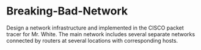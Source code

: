 # Breaking-Bad-Network
Design a network infrastructure and implemented in the CISCO packet tracer for Mr. White. The main network includes several separate networks connected by routers at several locations with corresponding hosts.
